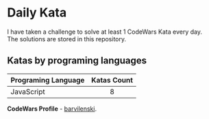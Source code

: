 # Daily Kata

I have taken a challenge to solve at least 1 CodeWars Kata every day.  
The solutions are stored in this repository.

## Katas by programing languages

| Programing Language | Katas Count |
| ------------------- | :---------: |
| JavaScript          |           8 |


**CodeWars Profile** - [barvilenski](https://www.codewars.com/users/vbarv24).

